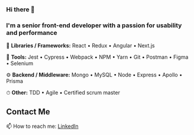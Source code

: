 ### Hi there 👋

### I'm a senior front-end developer with a passion for usability and performance

📕 **Libraries / Frameworks:** 
React • Redux • Angular • Next.js

🔧 **Tools:**
Jest • Cypress • Webpack • NPM • Yarn • Git • Postman  • Figma • Selenium

⚙️ **Backend / Middleware:**
Mongo • MySQL • Node  • Express  • Apollo  • Prisma 

⏱ **Other:**
TDD  • Agile  • Certified scrum master


## Contact Me
 📫 How to reach me: [LinkedIn](https://www.linkedin.com/in/bvasko/)

<!--
**bvasko/bvasko** is a ✨ _special_ ✨ repository because its `README.md` (this file) appears on your GitHub profile.

Here are some ideas to get you started:

- 🔭 I’m currently working on ...
- 🌱 I’m currently learning ...
- 👯 I’m looking to collaborate on ...
- 🤔 I’m looking for help with ...
- 💬 Ask me about ...
-
- 😄 Pronouns: ...
- ⚡ Fun fact: ...
-->
